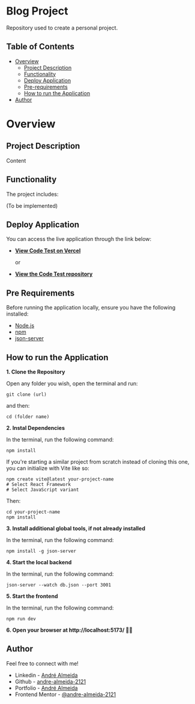 # Blog Project

Repository used to create a personal project.

## Table of Contents

- [Overview](#overview)
  - [Project Description](#project-description)
  - [Functionality](#functionality)
  - [Deploy Application](#deploy-application)
  - [Pre-requirements](#pre-requirements)
  - [How to run the Application](#how-to-run-the-application)
- [Author](#author)

# Overview

## Project Description

Content

## Functionality

The project includes:

(To be implemented)

## Deploy Application

You can access the live application through the link below:

- **[View Code Test on Vercel](http://...)**

  or

- **[View the Code Test repository](http://...)**

## Pre Requirements

Before running the application locally, ensure you have the following installed:

- [Node.js](https://nodejs.org/)
- [npm](https://www.npmjs.com/)
- [json-server](https://github.com/typicode/json-server)

## How to run the Application

**1. Clone the Repository**

Open any folder you wish, open the terminal and run:

    git clone (url)

and then:

    cd (folder name)

**2. Instal Dependencies**

In the terminal, run the following command:

    npm install

If you're starting a similar project from scratch instead of cloning this one, you can initialize with Vite like so:

    npm create vite@latest your-project-name
    # Select React Framework
    # Select JavaScript variant

Then:

    cd your-project-name
    npm install

**3. Install additional global tools, if not already installed**

In the terminal, run the following command:

    npm install -g json-server

**4. Start the local backend**

In the terminal, run the following command:

    json-server --watch db.json --port 3001

**5. Start the frontend**

In the terminal, run the following command:

    npm run dev

**6. Open your browser at http://localhost:5173/ 👍🏼**

## Author

Feel free to connect with me!

- Linkedin - [André Almeida](https://www.linkedin.com/in/andr%C3%A9-almeida-0b6300324/)
- Github - [andre-almeida-2121](https://github.com/andre-almeida-2121)
- Portfolio - [André Almeida](https://ratiopitag.wixsite.com/meusite)
- Frontend Mentor - [@andre-almeida-2121](https://www.frontendmentor.io/profile/andre-almeida-2121)
